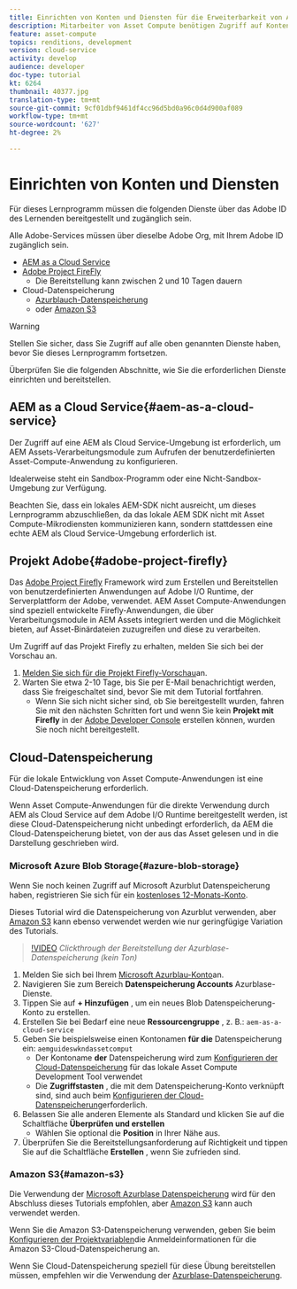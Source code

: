 ```yaml
---
title: Einrichten von Konten und Diensten für die Erweiterbarkeit von Asset Computing
description: Mitarbeiter von Asset Compute benötigen Zugriff auf Konten und Dienste, einschließlich AEM als Cloud Service, Adobe Project Firefly und Cloud-Datenspeicherung von Microsoft oder Amazon.
feature: asset-compute
topics: renditions, development
version: cloud-service
activity: develop
audience: developer
doc-type: tutorial
kt: 6264
thumbnail: 40377.jpg
translation-type: tm+mt
source-git-commit: 9cf01dbf9461df4cc96d5bd0a96c0d4d900af089
workflow-type: tm+mt
source-wordcount: '627'
ht-degree: 2%

---
```



# Einrichten von Konten und Diensten

Für dieses Lernprogramm müssen die folgenden Dienste über das Adobe ID des Lernenden bereitgestellt und zugänglich sein.

Alle Adobe-Services müssen über dieselbe Adobe Org, mit Ihrem Adobe ID zugänglich sein.

+ [AEM as a Cloud Service](#aem-as-a-cloud-service)
+ [Adobe Project FireFly](#adobe-project-firefly)
   + Die Bereitstellung kann zwischen 2 und 10 Tagen dauern
+ Cloud-Datenspeicherung
   + [Azurblauch-Datenspeicherung](https://azure.microsoft.com/en-us/services/storage/blobs/)
   + oder [Amazon S3](https://aws.amazon.com/s3/?did=ft_card&amp;trk=ft_card)

>[!WARNING]
>
>Stellen Sie sicher, dass Sie Zugriff auf alle oben genannten Dienste haben, bevor Sie dieses Lernprogramm fortsetzen.
> 
> Überprüfen Sie die folgenden Abschnitte, wie Sie die erforderlichen Dienste einrichten und bereitstellen.

## AEM as a Cloud Service{#aem-as-a-cloud-service}

Der Zugriff auf eine AEM als Cloud Service-Umgebung ist erforderlich, um AEM Assets-Verarbeitungsmodule zum Aufrufen der benutzerdefinierten Asset-Compute-Anwendung zu konfigurieren.

Idealerweise steht ein Sandbox-Programm oder eine Nicht-Sandbox-Umgebung zur Verfügung.

Beachten Sie, dass ein lokales AEM-SDK nicht ausreicht, um dieses Lernprogramm abzuschließen, da das lokale AEM SDK nicht mit Asset Compute-Mikrodiensten kommunizieren kann, sondern stattdessen eine echte AEM als Cloud Service-Umgebung erforderlich ist.

## Projekt Adobe{#adobe-project-firefly}

Das [Adobe Project Firefly](https://www.adobe.io/apis/experienceplatform/project-firefly.html) Framework wird zum Erstellen und Bereitstellen von benutzerdefinierten Anwendungen auf Adobe I/O Runtime, der Serverplattform der Adobe, verwendet. AEM Asset Compute-Anwendungen sind speziell entwickelte Firefly-Anwendungen, die über Verarbeitungsmodule in AEM Assets integriert werden und die Möglichkeit bieten, auf Asset-Binärdateien zuzugreifen und diese zu verarbeiten.

Um Zugriff auf das Projekt Firefly zu erhalten, melden Sie sich bei der Vorschau an.

1. [Melden Sie sich für die Projekt Firefly-Vorschau](https://adobeio.typeform.com/to/obqgRm)an.
1. Warten Sie etwa 2-10 Tage, bis Sie per E-Mail benachrichtigt werden, dass Sie freigeschaltet sind, bevor Sie mit dem Tutorial fortfahren.
   + Wenn Sie sich nicht sicher sind, ob Sie bereitgestellt wurden, fahren Sie mit den nächsten Schritten fort und wenn Sie kein __Projekt mit Firefly__ in der [Adobe Developer Console](https://console.adobe.io) erstellen können, wurden Sie noch nicht bereitgestellt.

## Cloud-Datenspeicherung

Für die lokale Entwicklung von Asset Compute-Anwendungen ist eine Cloud-Datenspeicherung erforderlich.

Wenn Asset Compute-Anwendungen für die direkte Verwendung durch AEM als Cloud Service auf dem Adobe I/O Runtime bereitgestellt werden, ist diese Cloud-Datenspeicherung nicht unbedingt erforderlich, da AEM die Cloud-Datenspeicherung bietet, von der aus das Asset gelesen und in die Darstellung geschrieben wird.

### Microsoft Azure Blob Storage{#azure-blob-storage}

Wenn Sie noch keinen Zugriff auf Microsoft Azurblut Datenspeicherung haben, registrieren Sie sich für ein [kostenloses 12-Monats-Konto](https://azure.microsoft.com/en-us/free/).

Dieses Tutorial wird die Datenspeicherung von Azurblut verwenden, aber [Amazon S3](#amazon-s3) kann ebenso verwendet werden wie nur geringfügige Variation des Tutorials.

>[!VIDEO](https://video.tv.adobe.com/v/40377/?quality=12&learn=on)
_Clickthrough der Bereitstellung der Azurblase-Datenspeicherung (kein Ton)_


1. Melden Sie sich bei Ihrem [Microsoft Azurblau-Konto](https://azure.microsoft.com/en-us/account/)an.
1. Navigieren Sie zum Bereich __Datenspeicherung Accounts__ Azurblase-Dienste.
1. Tippen Sie auf __+ Hinzufügen__ , um ein neues Blob Datenspeicherung-Konto zu erstellen.
1. Erstellen Sie bei Bedarf eine neue __Ressourcengruppe__ , z. B.: `aem-as-a-cloud-service`
1. Geben Sie beispielsweise einen Kontonamen __für die__ Datenspeicherung ein: `aemguideswkndassetcomput`
   + Der Kontoname __der__ Datenspeicherung wird zum [Konfigurieren der Cloud-Datenspeicherung](../develop/environment-variables.md) für das lokale Asset Compute Development Tool verwendet
   + Die __Zugriffstasten__ , die mit dem Datenspeicherung-Konto verknüpft sind, sind auch beim [Konfigurieren der Cloud-Datenspeicherung](../develop/environment-variables.md)erforderlich.
1. Belassen Sie alle anderen Elemente als Standard und klicken Sie auf die Schaltfläche __Überprüfen und erstellen__
   + Wählen Sie optional die __Position__ in Ihrer Nähe aus.
1. Überprüfen Sie die Bereitstellungsanforderung auf Richtigkeit und tippen Sie auf die Schaltfläche __Erstellen__ , wenn Sie zufrieden sind.

### Amazon S3{#amazon-s3}

Die Verwendung der [Microsoft Azurblase Datenspeicherung](#azure-blob-storage) wird für den Abschluss dieses Tutorials empfohlen, aber [Amazon S3](https://aws.amazon.com/s3/?did=ft_card&amp;trk=ft_card) kann auch verwendet werden.

Wenn Sie die Amazon S3-Datenspeicherung verwenden, geben Sie beim [Konfigurieren der Projektvariablen](../develop/environment-variables.md#amazon-s3)die Anmeldeinformationen für die Amazon S3-Cloud-Datenspeicherung an.

Wenn Sie Cloud-Datenspeicherung speziell für diese Übung bereitstellen müssen, empfehlen wir die Verwendung der [Azurblase-Datenspeicherung](#azure-blob-storage).
